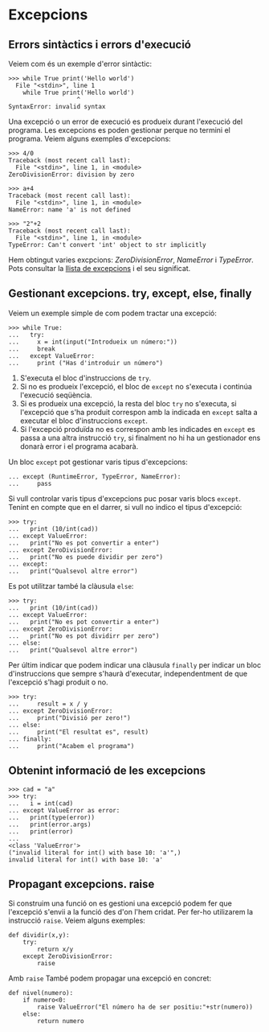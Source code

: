 # Excepcions

## Errors sintàctics i errors d'execució

Veiem com és un exemple d'error sintàctic:

	>>> while True print('Hello world')
	  File "<stdin>", line 1
	    while True print('Hello world')
	                   ^
	SyntaxError: invalid syntax

Una excepció o un error de execució es produeix durant l'execució del programa. Les excepcions es poden gestionar perque no termini el programa. Veiem alguns exemples d'excepcions:

	>>> 4/0
	Traceback (most recent call last):
	  File "<stdin>", line 1, in <module>
	ZeroDivisionError: division by zero	

	>>> a+4
	Traceback (most recent call last):
	  File "<stdin>", line 1, in <module>
	NameError: name 'a' is not defined	

	>>> "2"+2
	Traceback (most recent call last):
	  File "<stdin>", line 1, in <module>
	TypeError: Can't convert 'int' object to str implicitly

Hem obtingut varies excpcions: *ZeroDivisionError*, *NameError* i *TypeError*. Pots consultar la [llista de excepcions](https://docs.python.org/3.4/library/exceptions.html#bltin-exceptions) i el seu significat.

## Gestionant excepcions. try, except, else, finally

Veiem un exemple simple de com podem tractar una excepció:

	>>> while True:
	...   try:
	...     x = int(input("Introdueix un número:"))
	...     break
	...   except ValueError:
	...     print ("Has d'introduir un número")

1. S'executa el bloc d'instruccions de `try`.
2. Si no es produeix l'excepció, el bloc de `except` no s'executa i continúa l'execució seqüència.
3. Si es produeix una excepció, la resta del bloc `try` no s'executa, si l'excepció que s'ha produit correspon amb la indicada en `except` salta a executar el bloc d'instruccions `except`.
4. Si l'excepció produïda no es correspon amb les indicades en `except` es passa a una altra instrucció `try`, si finalment no hi ha un gestionador ens donarà error i el programa acabarà.

Un bloc `except` pot gestionar varis tipus d'excepcions:

	... except (RuntimeError, TypeError, NameError):
	...     pass

Si vull controlar varis tipus d'excepcions puc posar varis blocs  `except`. Tenint en compte que en el darrer, si vull no indico el tipus d'excepció:

	>>> try:
	...   print (10/int(cad))
	... except ValueError:
	...   print("No es pot convertir a enter")
	... except ZeroDivisionError:
	...   print("No es puede dividir per zero")
	... except:
	...   print("Qualsevol altre error")

Es pot utilitzar també la clàusula `else`:

	>>> try:
	...   print (10/int(cad))
	... except ValueError:
	...   print("No es pot convertir a enter")
	... except ZeroDivisionError:
	...   print("No es pot dividirr per zero")
	... else:
	...   print("Qualsevol altre error")

Per últim indicar que podem indicar una clàusula `finally` per indicar un bloc d'instruccions que sempre s'haurà d'executar, independentment de que l'excepció s'hagi produit o no.

	>>> try:
	...     result = x / y
	... except ZeroDivisionError:
	...     print("Divisió per zero!")
	... else:
	...     print("El resultat es", result)
	... finally:
	...     print("Acabem el programa")


## Obtenint informació de les excepcions

	>>> cad = "a"
	>>> try:
	...   i = int(cad)
	... except ValueError as error:
	...   print(type(error))
	...   print(error.args)
	...   print(error)
	... 
	<class 'ValueError'>
	("invalid literal for int() with base 10: 'a'",)
	invalid literal for int() with base 10: 'a'

## Propagant excepcions. raise

Si construim una funció on es gestioni una excepció podem fer que l'excepció s'envii a la funció des d'on l'hem cridat. Per fer-ho utilizarem la instrucció `raise`. Veiem alguns exemples:

	def dividir(x,y):
		try:
			return x/y
		except ZeroDivisionError:
			raise 

Amb `raise` També podem propagar una excepció en concret:

	def nivel(numero):
		if numero<0:
			raise ValueError("El número ha de ser positiu:"+str(numero))
		else:
			return numero
